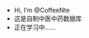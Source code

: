 - Hi, I’m @CoffeeNte
- 这是自制中医中药数据库
- 正在学习中......
<!---
CoffeeNte/CoffeeNte is a ✨ special ✨ repository because its `README.md` (this file) appears on your GitHub profile.
You can click the Preview link to take a look at your changes.
--->

